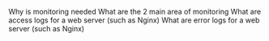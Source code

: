 Why is monitoring needed
What are the 2 main area of monitoring
What are access logs for a web server (such as Nginx)
What are error logs for a web server (such as Nginx)